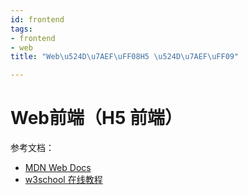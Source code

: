 ```yaml
---
id: frontend
tags:
- frontend
- web
title: "Web\u524D\u7AEF\uFF08H5 \u524D\u7AEF\uFF09"

---
```



# Web前端（H5 前端）
参考文档：

- [MDN Web Docs](https://developer.mozilla.org/zh-CN/)
- [w3school 在线教程](https://www.w3school.com.cn/)
